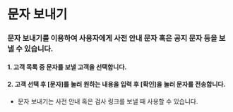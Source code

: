 # 문자 보내기

### 문자 보내기를 이용하여 사용자에게 사전 안내 문자 혹은 공지 문자 등을 보낼 수 있습니다.

#### 1. 고객 목록 중 문자를 보낼 고객을 선택합니다.

#### 2. 고객 선택 후 [문자]를 눌러 원하는 내용을 입력 후 [확인]을 눌러 문자를 전송합니다.

- 문자 보내기는 사전 안내 혹은 검사 링크를 보낼 때 사용할 수 있습니다.
